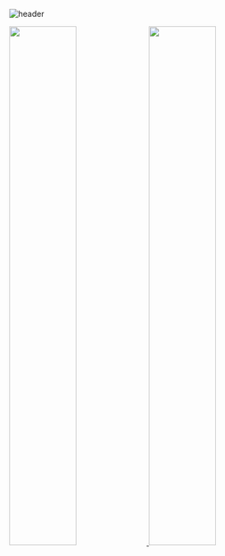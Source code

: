 ![header](https://capsule-render.vercel.app/api?type=waving&color=gradient&height=120&animation=fadeIn&section=footer&text=Welcome!&fontAlign=70)


<a href="https://github.com/anuraghazra/github-readme-stats">
  <img src="https://github-readme-stats.vercel.app/api?username=ming-90&show_icons=true&theme=material-palenight&hide_border=true&bg_color=20232a&icon_color=E3E3E3A8&text_color=fff&title_color=918FE0" width=48.8% />
</a>

<a href="s">
  <img src="http://github-readme-streak-stats.herokuapp.com?user=ming-90&theme=tokyonight&hide_border=true&date_format=%5BY%20%5DM%20j&background=20232a" width=48.8% />
</a>
